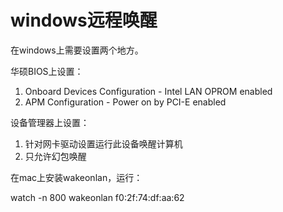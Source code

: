 # windows远程唤醒

在windows上需要设置两个地方。

华硕BIOS上设置：

1. Onboard Devices Configuration - Intel LAN OPROM enabled
2. APM Configuration - Power on by PCI-E enabled

设备管理器上设置：

1. 针对网卡驱动设置运行此设备唤醒计算机
2. 只允许幻包唤醒

在mac上安装wakeonlan，运行：

watch -n 800 wakeonlan f0:2f:74:df:aa:62
